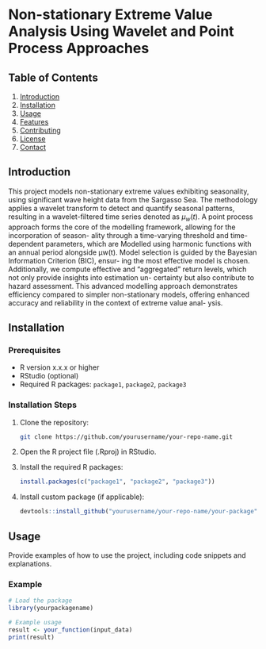 # Non-stationary Extreme Value Analysis Using Wavelet and Point Process Approaches


## Table of Contents

1. [Introduction](#introduction)
2. [Installation](#installation)
3. [Usage](#usage)
4. [Features](#features)
5. [Contributing](#contributing)
6. [License](#license)
7. [Contact](#contact)

## Introduction

This project models non-stationary extreme values exhibiting seasonality, using significant wave height data from the Sargasso Sea. The methodology applies a wavelet transform to detect and quantify seasonal patterns, resulting in a wavelet-filtered time series denoted as $\mu_w(t)$. A point process approach forms the core of the modelling framework, allowing for the incorporation of season- ality through a time-varying threshold and time-dependent parameters, which are Modelled using harmonic functions with an annual period alongside μw(t). Model selection is guided by the Bayesian Information Criterion (BIC), ensur- ing the most effective model is chosen. Additionally, we compute effective and “aggregated” return levels, which not only provide insights into estimation un- certainty but also contribute to hazard assessment. This advanced modelling approach demonstrates efficiency compared to simpler non-stationary models, offering enhanced accuracy and reliability in the context of extreme value anal- ysis.

## Installation

### Prerequisites

- R version x.x.x or higher
- RStudio (optional)
- Required R packages: `package1`, `package2`, `package3`

### Installation Steps

1. Clone the repository:

    ```bash
    git clone https://github.com/yourusername/your-repo-name.git
    ```

2. Open the R project file (.Rproj) in RStudio.

3. Install the required R packages:

    ```R
    install.packages(c("package1", "package2", "package3"))
    ```

4. Install custom package (if applicable):

    ```R
    devtools::install_github("yourusername/your-repo-name/your-package")
    ```

## Usage

Provide examples of how to use the project, including code snippets and explanations.

### Example

```R
# Load the package
library(yourpackagename)

# Example usage
result <- your_function(input_data)
print(result)





